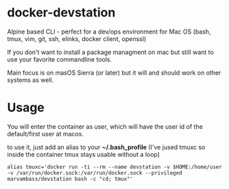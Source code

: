 # docker-devstation
Alpine based CLI - perfect for a dev/ops environment for Mac OS (bash, tmux, vim, git, ssh, elinks, docker client, openssl)

If you don't want to install a package managment on mac but still want to use your favorite commandline tools.

Main focus is on masOS Sierra (or later) but it will and should work on other systems as well.

# Usage

You will enter the container as user, which will have the user id of the default/first user at macos.

to use it, just add an alias to your __~/.bash_profile__ (I've jused tmuxc so inside the container tmux stays usable without a loop)

```
alias tmuxc='docker run -ti --rm --name devstation -v $HOME:/home/user -v /var/run/docker.sock:/var/run/docker.sock --privileged marvambass/devstation bash -c "cd; tmux"'
```
